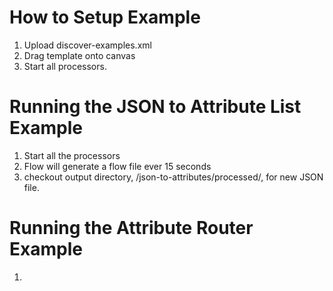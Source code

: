 # How to Setup Example

1. Upload discover-examples.xml
2. Drag template onto canvas
3. Start all processors.

# Running the JSON to Attribute List Example
1. Start all the processors
2. Flow will generate a flow file ever 15 seconds
3. checkout output directory, /json-to-attributes/processed/, for new JSON file.

# Running the Attribute Router Example
1. 